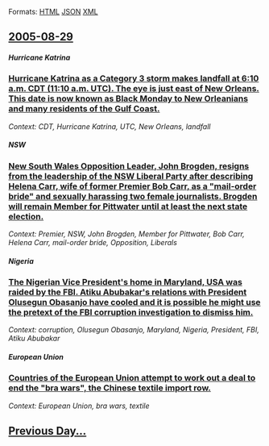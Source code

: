 
Formats: [HTML](2005/08/29/index.html)  [JSON](2005/08/29/index.json)  [XML](2005/08/29/index.xml)  

## [2005-08-29](/news/2005/08/29/index.md)

##### Hurricane Katrina
### [ Hurricane Katrina as a Category 3 storm makes landfall at 6:10 a.m. CDT (11:10 a.m. UTC). The eye is just east of New Orleans. This date is now known as Black Monday to New Orleanians and many residents of the Gulf Coast. ](/news/2005/08/29/hurricane-katrina-as-a-category-3-storm-makes-landfall-at-6-10-a-m-cdt-11-10-a-m-utc-the-eye-is-just-east-of-new-orleans-this-date-is.md)
_Context: CDT, Hurricane Katrina, UTC, New Orleans, landfall_

##### NSW
### [ New South Wales Opposition Leader, John Brogden, resigns from the leadership of the NSW Liberal Party after describing Helena Carr, wife of former Premier Bob Carr, as a "mail-order bride" and sexually harassing two female journalists. Brogden will remain Member for Pittwater until at least the next state election. ](/news/2005/08/29/new-south-wales-opposition-leader-john-brogden-resigns-from-the-leadership-of-the-nsw-liberal-party-after-describing-helena-carr-wife-of.md)
_Context: Premier, NSW, John Brogden, Member for Pittwater, Bob Carr, Helena Carr, mail-order bride, Opposition, Liberals_

##### Nigeria
### [ The Nigerian Vice President's home in Maryland, USA was raided by the FBI. Atiku Abubakar's relations with President Olusegun Obasanjo have cooled and it is possible he might use the pretext of the FBI corruption investigation to dismiss him.](/news/2005/08/29/the-nigerian-vice-president-s-home-in-maryland-usa-was-raided-by-the-fbi-atiku-abubakar-s-relations-with-president-olusegun-obasanjo-have.md)
_Context: corruption, Olusegun Obasanjo, Maryland, Nigeria, President, FBI, Atiku Abubakar_

##### European Union
### [ Countries of the European Union attempt to work out a deal to end the "bra wars", the Chinese textile import row. ](/news/2005/08/29/countries-of-the-european-union-attempt-to-work-out-a-deal-to-end-the-bra-wars-the-chinese-textile-import-row.md)
_Context: European Union, bra wars, textile_

## [Previous Day...](/news/2005/08/28/index.md)

